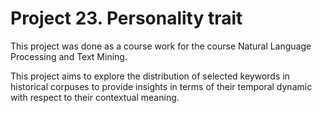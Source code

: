 # Project 23. Personality trait

This project was done as a course work for the course Natural Language Processing and Text Mining.

This project aims to explore the distribution of selected keywords in historical corpuses to provide insights in terms of their temporal dynamic with respect to their contextual meaning.
